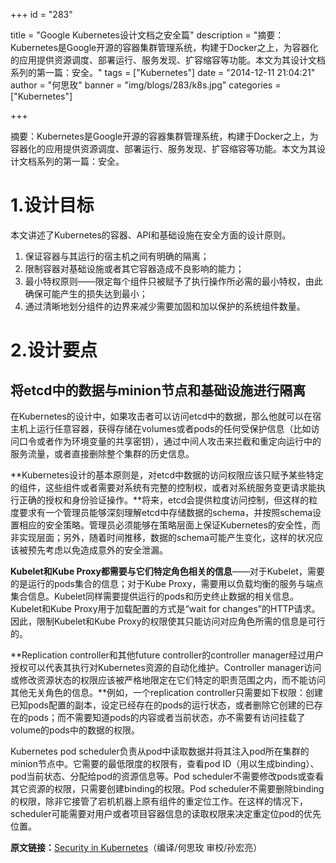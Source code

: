 +++
id = "283"

title = "Google Kubernetes设计文档之安全篇"
description = "摘要：Kubernetes是Google开源的容器集群管理系统，构建于Docker之上，为容器化的应用提供资源调度、部署运行、服务发现、扩容缩容等功能。本文为其设计文档系列的第一篇：安全。"
tags = ["Kubernetes"]
date = "2014-12-11 21:04:21"
author = "何思玫"
banner = "img/blogs/283/k8s.jpg"
categories = ["Kubernetes"]

+++

摘要：Kubernetes是Google开源的容器集群管理系统，构建于Docker之上，为容器化的应用提供资源调度、部署运行、服务发现、扩容缩容等功能。本文为其设计文档系列的第一篇：安全。

**1.设计目标**
==========

本文讲述了Kubernetes的容器、API和基础设施在安全方面的设计原则。

1.  保证容器与其运行的宿主机之间有明确的隔离；
2.  限制容器对基础设施或者其它容器造成不良影响的能力；
3.  最小特权原则——限定每个组件只被赋予了执行操作所必需的最小特权，由此确保可能产生的损失达到最小；
4.  通过清晰地划分组件的边界来减少需要加固和加以保护的系统组件数量。

**2.设计要点**
==========

**将etcd中的数据与minion节点和基础设施进行隔离**
-------------------------------

在Kubernetes的设计中，如果攻击者可以访问etcd中的数据，那么他就可以在宿主机上运行任意容器，获得存储在volumes或者pods的任何受保护信息（比如访问口令或者作为环境变量的共享密钥），通过中间人攻击来拦截和重定向运行中的服务流量，或者直接删除整个集群的历史信息。

**Kubernetes设计的基本原则是，对etcd中数据的访问权限应该只赋予某些特定的组件，这些组件或者需要对系统有完整的控制权，或者对系统服务变更请求能执行正确的授权和身份验证操作。**将来，etcd会提供粒度访问控制，但这样的粒度要求有一个管理员能够深刻理解etcd中存储数据的schema，并按照schema设置相应的安全策略。管理员必须能够在策略层面上保证Kubernetes的安全性，而非实现层面；另外，随着时间推移，数据的schema可能产生变化，这样的状况应该被预先考虑以免造成意外的安全泄漏。 

**Kubelet和Kube Proxy都需要与它们特定角色相关的信息**——对于Kubelet，需要的是运行的pods集合的信息；对于Kube Proxy，需要用以负载均衡的服务与端点集合信息。Kubelet同样需要提供运行的pods和历史终止数据的相关信息。Kubelet和Kube Proxy用于加载配置的方式是“wait for changes”的HTTP请求。因此，限制Kubelet和Kube Proxy的权限使其只能访问对应角色所需的信息是可行的。 

**Replication controller和其他future controller的controller manager经过用户授权可以代表其执行对Kubernetes资源的自动化维护。Controller manager访问或修改资源状态的权限应该被严格地限定在它们特定的职责范围之内，而不能访问其他无关角色的信息。**例如，一个replication controller只需要如下权限：创建已知pods配置的副本，设定已经存在的pods的运行状态，或者删除它创建的已存在的pods；而不需要知道pods的内容或者当前状态，亦不需要有访问挂载了volume的pods中的数据的权限。 

Kubernetes pod scheduler负责从pod中读取数据并将其注入pod所在集群的minion节点中。它需要的最低限度的权限有，查看pod ID（用以生成binding）、pod当前状态、分配给pod的资源信息等。Pod scheduler不需要修改pods或查看其它资源的权限，只需要创建binding的权限。Pod scheduler不需要删除binding的权限，除非它接管了宕机机器上原有组件的重定位工作。在这样的情况下，scheduler可能需要对用户或者项目容器信息的读取权限来决定重定位pod的优先位置。 

**原文链接：**[Security in Kubernetes](https://github.com/GoogleCloudPlatform/kubernetes/blob/master/docs/design/security.md)（编译/何思玫 审校/孙宏亮）